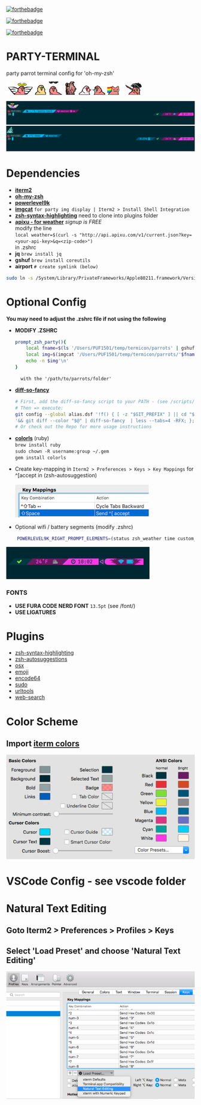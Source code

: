 
[![forthebadge](http://forthebadge.com/images/badges/designed-in-ms-paint.svg)](http://forthebadge.com)

[![forthebadge](http://forthebadge.com/images/badges/uses-badges.svg)](http://forthebadge.com)

[![forthebadge](http://forthebadge.com/images/badges/certified-steve-bruhle.svg)](http://forthebadge.com)

# PARTY-TERMINAL
party parrot terminal config for 'oh-my-zsh'

![parrot](parrots/angelparrot.gif) ![parrot](parrots/discoparrot.gif)
![parrot](parrots/dealwithitparrot.gif) ![parrot](parrots/party-wizard.gif)
![parrot](parrots/sithparrot.gif) ![parrot](parrots/jediparrot.gif)
![parrot](parrots/nyanparrot.gif) ![parrot](parrots/revolutionparrot.gif)

![party-term](img/term-preview.png)
![party-term](img/term-preview2.png)


# Dependencies

- **[iterm2](https://iterm2.com/documentation-images.html)**
- **[oh-my-zsh](http://ohmyz.sh/)**
- **[powerlevel9k](https://github.com/bhilburn/powerlevel9k#command_execution_time)**
- **[imgcat](https://iterm2.com/documentation-images.html)** `for party img display | Iterm2 > Install Shell Integration`
- **[zsh-syntax-highlighting](https://github.com/zsh-users/zsh-syntax-highlighting/blob/master/INSTALL.md#oh-my-zsh)** need to clone into plugins folder
- **[apixu - for weather](https://www.apixu.com/)** *signup is FREE* <br>
    modify the line <br>`local weather=$(curl -s "http://api.apixu.com/v1/current.json?key=<your-api-key>&q=<zip-code>")`<br> in .zshrc
- **jq**
    `brew install jq`
- **gshuf**
    `brew install coreutils`
- **airport** `# create symlink (below)`
```bash
sudo ln -s /System/Library/PrivateFrameworks/Apple80211.framework/Versions/Current/Resources/airport /usr/local/bin/airport
```

# Optional Config
**You may need to adjust the .zshrc file if not using the following**

- **MODIFY .ZSHRC**
    ```bash
    prompt_zsh_party(){
        local fname=$(ls '/Users/PUF1501/temp/termicon/parrots' | gshuf -n 1)
        local img=$(imgcat '/Users/PUF1501/temp/termicon/parrots/'$fname)
        echo -n $img'\n'
    }
    ```
        with the '/path/to/parrots/folder'

- **[diff-so-fancy](https://github.com/so-fancy/diff-so-fancy)**
    ```bash
    # First, add the diff-so-fancy script to your PATH - (see /scripts/)
    # Then => execute:
    git config --global alias.dsf '!f() { [ -z "$GIT_PREFIX" ] || cd "$GIT_PREFIX" '\
    '&& git diff --color "$@" | diff-so-fancy  | less --tabs=4 -RFX; }; f'
    # Or check out the Repo for more usage instructions
    ```
- **[colorls](https://github.com/athityakumar/colorls)** (ruby) <br>
    `brew install ruby` <br>
    `sudo chown -R username:group ~/.gem` <br>
    `gem install colorls`
- Create key-mapping in `Iterm2 > Preferences > Keys > Key Mappings` for ^[accept in (zsh-autosuggestion) <br><br>
![key-map](img/key-map.png)


- Optional wifi / battery segments (modify .zshrc)
```bash
    POWERLEVEL9K_RIGHT_PROMPT_ELEMENTS=(status zsh_weather time custom_internet_signal zsh_battery_level)
```
![wifi-battery](img/wifi-battery.png)

### FONTS
- **USE FURA CODE NERD FONT** `13.5pt` (see /font/)
- **USE LIGATURES**

# Plugins

- [zsh-syntax-highlighting](https://github.com/zsh-users/zsh-syntax-highlighting/blob/master/INSTALL.md#oh-my-zsh)
- [zsh-autosuggestions](https://github.com/zsh-users/zsh-autosuggestions)
- [osx](https://github.com/robbyrussell/oh-my-zsh/tree/master/plugins/osx)
- [emoji](https://github.com/robbyrussell/oh-my-zsh/tree/master/plugins/emoji)
- [encode64](https://github.com/robbyrussell/oh-my-zsh/blob/master/plugins/encode64/encode64.plugin.zsh)
- [sudo](https://github.com/robbyrussell/oh-my-zsh/wiki/Plugins#sudo)
- [urltools](https://github.com/robbyrussell/oh-my-zsh/wiki/Plugins#urltools)
- [web-search](https://github.com/robbyrussell/oh-my-zsh/wiki/Plugins#web-search)



# Color Scheme

## Import [iterm colors](solarized-neon.itermcolors)

![iterm colors](img/term-colors.png)


# VSCode Config - see vscode folder


# Natural Text Editing

## Goto Iterm2 > Preferences > Profiles > Keys
## Select 'Load Preset' and choose 'Natural Text Editing'

![iterm natural text edit](img/natural-text-edit.png)